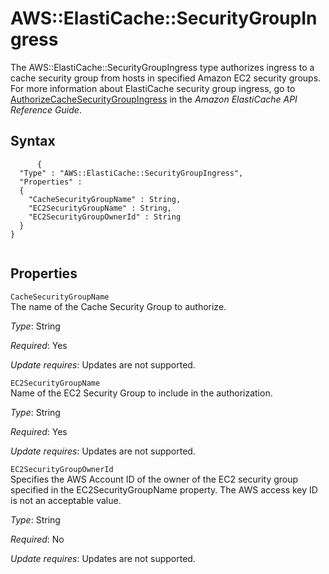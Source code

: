 AWS::ElastiCache::SecurityGroupIngress
======================================

The AWS::ElastiCache::SecurityGroupIngress type authorizes ingress to a cache security group from hosts in specified Amazon EC2 security groups. For more information about ElastiCache security group ingress, go to [AuthorizeCacheSecurityGroupIngress](http://docs.aws.amazon.com/AmazonElastiCache/latest/APIReference/API_AuthorizeCacheSecurityGroupIngress.html) in the *Amazon ElastiCache API Reference Guide*.

Syntax
------

``` {.programlisting}
      {
  "Type" : "AWS::ElastiCache::SecurityGroupIngress",
  "Properties" :
  {
    "CacheSecurityGroupName" : String,
    "EC2SecurityGroupName" : String,
    "EC2SecurityGroupOwnerId" : String
  }
}
    
```

Properties
----------

 `CacheSecurityGroupName`   
The name of the Cache Security Group to authorize.

*Type*: String

*Required*: Yes

*Update requires*: Updates are not supported.

 `EC2SecurityGroupName`   
Name of the EC2 Security Group to include in the authorization.

*Type*: String

*Required*: Yes

*Update requires*: Updates are not supported.

 `EC2SecurityGroupOwnerId`   
Specifies the AWS Account ID of the owner of the EC2 security group specified in the EC2SecurityGroupName property. The AWS access key ID is not an acceptable value.

*Type*: String

*Required*: No

*Update requires*: Updates are not supported.


